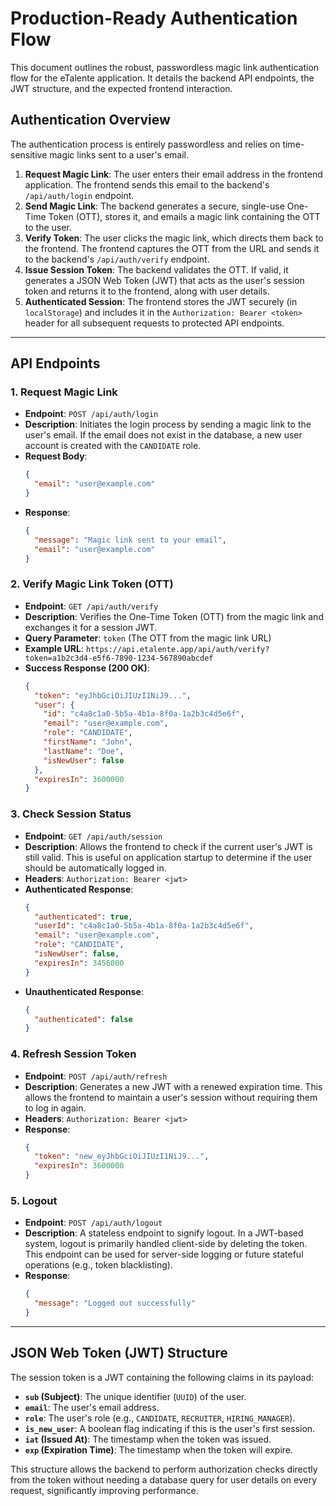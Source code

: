 # Production-Ready Authentication Flow

This document outlines the robust, passwordless magic link authentication flow for the eTalente application. It details the backend API endpoints, the JWT structure, and the expected frontend interaction.

## Authentication Overview

The authentication process is entirely passwordless and relies on time-sensitive magic links sent to a user's email.

1.  **Request Magic Link**: The user enters their email address in the frontend application. The frontend sends this email to the backend's `/api/auth/login` endpoint.
2.  **Send Magic Link**: The backend generates a secure, single-use One-Time Token (OTT), stores it, and emails a magic link containing the OTT to the user.
3.  **Verify Token**: The user clicks the magic link, which directs them back to the frontend. The frontend captures the OTT from the URL and sends it to the backend's `/api/auth/verify` endpoint.
4.  **Issue Session Token**: The backend validates the OTT. If valid, it generates a JSON Web Token (JWT) that acts as the user's session token and returns it to the frontend, along with user details.
5.  **Authenticated Session**: The frontend stores the JWT securely (in `localStorage`) and includes it in the `Authorization: Bearer <token>` header for all subsequent requests to protected API endpoints.

---

## API Endpoints

### 1. Request Magic Link

-   **Endpoint**: `POST /api/auth/login`
-   **Description**: Initiates the login process by sending a magic link to the user's email. If the email does not exist in the database, a new user account is created with the `CANDIDATE` role.
-   **Request Body**:
    ```json
    {
      "email": "user@example.com"
    }
    ```
-   **Response**:
    ```json
    {
      "message": "Magic link sent to your email",
      "email": "user@example.com"
    }
    ```

### 2. Verify Magic Link Token (OTT)

-   **Endpoint**: `GET /api/auth/verify`
-   **Description**: Verifies the One-Time Token (OTT) from the magic link and exchanges it for a session JWT.
-   **Query Parameter**: `token` (The OTT from the magic link URL)
-   **Example URL**: `https://api.etalente.app/api/auth/verify?token=a1b2c3d4-e5f6-7890-1234-567890abcdef`
-   **Success Response (200 OK)**:
    ```json
    {
      "token": "eyJhbGciOiJIUzI1NiJ9...",
      "user": {
        "id": "c4a8c1a0-5b5a-4b1a-8f0a-1a2b3c4d5e6f",
        "email": "user@example.com",
        "role": "CANDIDATE",
        "firstName": "John",
        "lastName": "Doe",
        "isNewUser": false
      },
      "expiresIn": 3600000
    }
    ```

### 3. Check Session Status

-   **Endpoint**: `GET /api/auth/session`
-   **Description**: Allows the frontend to check if the current user's JWT is still valid. This is useful on application startup to determine if the user should be automatically logged in.
-   **Headers**: `Authorization: Bearer <jwt>`
-   **Authenticated Response**:
    ```json
    {
      "authenticated": true,
      "userId": "c4a8c1a0-5b5a-4b1a-8f0a-1a2b3c4d5e6f",
      "email": "user@example.com",
      "role": "CANDIDATE",
      "isNewUser": false,
      "expiresIn": 3456000
    }
    ```
-   **Unauthenticated Response**:
    ```json
    {
      "authenticated": false
    }
    ```

### 4. Refresh Session Token

-   **Endpoint**: `POST /api/auth/refresh`
-   **Description**: Generates a new JWT with a renewed expiration time. This allows the frontend to maintain a user's session without requiring them to log in again.
-   **Headers**: `Authorization: Bearer <jwt>`
-   **Response**:
    ```json
    {
      "token": "new_eyJhbGciOiJIUzI1NiJ9...",
      "expiresIn": 3600000
    }
    ```

### 5. Logout

-   **Endpoint**: `POST /api/auth/logout`
-   **Description**: A stateless endpoint to signify logout. In a JWT-based system, logout is primarily handled client-side by deleting the token. This endpoint can be used for server-side logging or future stateful operations (e.g., token blacklisting).
-   **Response**:
    ```json
    {
      "message": "Logged out successfully"
    }
    ```

---

## JSON Web Token (JWT) Structure

The session token is a JWT containing the following claims in its payload:

-   **`sub` (Subject)**: The unique identifier (`UUID`) of the user.
-   **`email`**: The user's email address.
-   **`role`**: The user's role (e.g., `CANDIDATE`, `RECRUITER`, `HIRING_MANAGER`).
-   **`is_new_user`**: A boolean flag indicating if this is the user's first session.
-   **`iat` (Issued At)**: The timestamp when the token was issued.
-   **`exp` (Expiration Time)**: The timestamp when the token will expire.

This structure allows the backend to perform authorization checks directly from the token without needing a database query for user details on every request, significantly improving performance.
